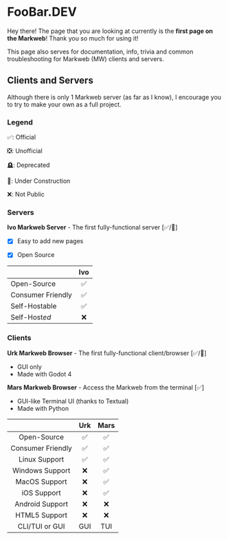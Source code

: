 # FooBar.DEV

Hey there! The page that you are looking at currently is the **first page on the Markweb**! Thank you so much for using it!

This page also serves for documentation, info, trivia and common troubleshooting for Markweb (MW) clients and servers.

## Clients and Servers

Although there is only 1 Markweb server (as far as I know), I encourage you to try to make your own as a full project.

### Legend

✅: Official

❎: Unofficial

🪦: Deprecated

🚧: Under Construction

❌: Not Public

### Servers

**Ivo Markweb Server** - The first fully-functional server [✅/🚧]

* [X] Easy to add new pages
* [X] Open Source


|                   | Ivo |
| ------------------- | :---: |
| Open-Source       | ✅ |
| Consumer Friendly | ✅ |
| Self-Hostable     | ✅ |
| Self-Host*ed*     | ❌ |

### Clients

**Urk Markweb Browser** - The first fully-functional client/browser [✅/🚧]

* GUI only
* Made with Godot 4

**Mars Markweb Browser** - Access the Markweb from the terminal [✅]

* GUI-like Terminal UI (thanks to Textual)
* Made with Python


|                   | Urk | Mars |
| :-----------------: | :---: | :----: |
|    Open-Source    | ✅ |  ✅  |
| Consumer Friendly | ✅ |  ✅  |
|   Linux Support   | ✅ |  ✅  |
|  Windows Support  | ❌ |  ✅  |
|   MacOS Support   | ❌ |  ✅  |
|    iOS Support    | ❌ |  ✅  |
|  Android Support  | ❌ |  ❌  |
|   HTML5 Support   | ❌ |  ❌  |
|  CLI/TUI or GUI  | GUI | TUI |
